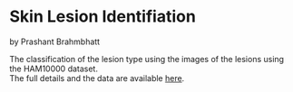 # Skin Lesion Identifiation  
by Prashant Brahmbhatt  
  
The classification of the lesion type using the images of the lesions using the HAM10000 dataset.  
The full details and the data are available [here](https://www.nature.com/articles/sdata2018161).    
